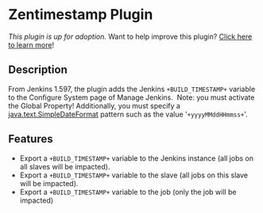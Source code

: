 # Zentimestamp Plugin

*This plugin is up for adoption.* Want to help improve this plugin?
[Click here to learn more](https://wiki.jenkins.io/display/JENKINS/Adopt+a+Plugin)!

## Description

From Jenkins 1.597, the plugin adds the Jenkins `+BUILD_TIMESTAMP+` variable to the Configure System page of Manage Jenkins.  
Note: you must activate the Global Property! Additionally, you must specify a
[java.text.SimpleDateFormat](http://java.sun.com/javase/6/docs/api/java/text/SimpleDateFormat.html)
pattern such as the value '`+yyyyMMddHHmmss+`'.

## Features

* Export a `+BUILD_TIMESTAMP+` variable to the Jenkins instance (all jobs on all slaves will be impacted).
* Export a `+BUILD_TIMESTAMP+` variable to the slave (all jobs on this slave will be impacted).
* Export a `+BUILD_TIMESTAMP+` variable to the job (only the job will be impacted)
